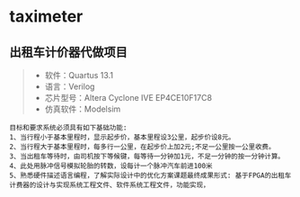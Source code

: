# taximeter

## **出租车计价器代做项目**

> * 软件：Quartus 13.1
> * 语言：Verilog
> * 芯片型号：Altera Cyclone IVE EP4CE10F17C8
> * 仿真软件：Modelsim

```
目标和要求系统必须具有如下基础功能:
1、当行程小于基本里程时，显示起步价，基本里程设3公里，起步价设8元。
2、当行程大于基本里程时，每多行一公里，在起步价上加2元;不足一公里按一公里收费。
3、当出租车等待时，由司机按下等候键，每等待一分钟加1元，不足一分钟的按一分钟计算。
4、此处用脉冲信号模拟轮胎的转数，设每计一个脉冲汽车前进100米
5、熟悉硬件描述语言编程，了解实际设计中的优化方案课题最终成果形式: 基于FPGA的出租车计费器的设计与实现系统工程文件、软件系统工程文件，功能实现，
```